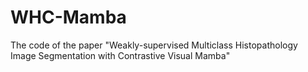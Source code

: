 # WHC-Mamba
The code of the paper "Weakly-supervised Multiclass Histopathology Image Segmentation with Contrastive Visual Mamba"
